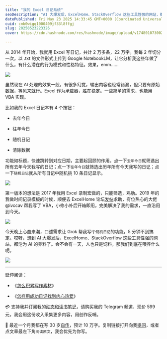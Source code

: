 ```yaml
---
title: "我的 Excel 日记系统"
seoDescription: "AI 大爆发后，ExcelHome、StackOverflow 这些工具性强的网站，都沦为 AI 的养料了。会不会有一天，人也只是饲料，那我们到底在喂养什么呢。"
datePublished: Fri May 23 2025 14:33:45 GMT+0000 (Coordinated Universal Time)
cuid: cmb0wigq1000409jf33l8ffgj
slug: 20250523223326
cover: https://cdn.hashnode.com/res/hashnode/image/upload/v1748010730029/f3045bbf-781d-40b5-8b2a-b31253a705b4.jpeg

---
```


从 2014 年开始，我就用 Excel 写日记，共计 2 万多条，22 万字。我每 2 年切分一次，以 .txt 的文件形式上传到 Google NotebookLM，让它分析我这些年做了什么，有什么潜在的行为模式和性格特征。效果，emm……

![](https://cdn.hashnode.com/res/hashnode/image/upload/v1748010746110/82110467-1231-4dac-bb7c-96f88a3c1826.png)

虽然现在 AI 处理的效果一般，有很多幻觉，输出内容也经常错漏，但只要有原始数据，等风来就行。Excel 作为承载器，胜在稳定。一些简单的需求，也能用 VBA 实现。

比如我的 Excel 日记本有 4 个按钮：

* 去年今日
    
* 往年今日
    
* 随机日记
    
* 清除数据
    

功能如标题，快速跳转到对应日期，主要起回顾的作用。点一下`去年今日`就筛选出所有去年今天我写的日记；点一下`往年今日`就筛选出历年所有今天我写的日记；点一下`随机日记`就从所有日记中随机挑 10 条日记显示。

![](https://cdn.hashnode.com/res/hashnode/image/upload/v1748010761116/e28bb572-9c90-4105-90d1-674f9ed283a6.png)

第一版本的想法是 2017 年我用 Excel 录制宏做的，只能筛选，鸡肋。2019 年的我做时间记录模板的时候，顺便去 ExcelHome 论坛[发帖](https://club.excelhome.net/thread-1455731-1-1.html)求助，有位热心的大佬 @ivccav 帮我写了 VBA，小修小补后开箱即用，完美解决了我的需求，一直沿用到今天。

![](https://cdn.hashnode.com/res/hashnode/image/upload/v1748010792655/23fe11d7-1084-4a88-a115-1252b3c3a42e.gif)

今天晚上心血来潮，口述需求让 Grok 帮我写个`随机日记`的功能，5 分钟不到搞定。哎呀，想到 AI 大爆发后，ExcelHome、StackOverflow 这些工具性强的网站，都沦为 AI 的养料了。会不会有一天，人也只是饲料，那我们到底在喂养什么呢。

![](https://cdn.hashnode.com/res/hashnode/image/upload/v1748010782643/c227cf48-6b17-4230-98f7-12b00909bacb.png)

---

延伸阅读：

* 《[怎么积累写作素材](https://mp.weixin.qq.com/s/FFM219ozjvjRhUe88jfZgw)》
    
* 《[怎样用成功日记找到内心热爱](https://mp.weixin.qq.com/s/VQykFb6Dxb-VjsEhuzXatw)》
    

💳 支持我并订阅我的[动态和读书笔记](https://mp.weixin.qq.com/s/u9sg3KBe9k3L3oOUZcRd5w)，请购买我的 Telegram 频道，现价 599 元，我会用这份收入采集更多内容，用创作反哺。

📖 最近一个月我都在写 30 岁[自传](https://mp.weixin.qq.com/s?__biz=MzI3MzU5MDA1OQ==&mid=2247488741&idx=1&sn=3aca11b2f15bcb82156b45c8a69ae937&chksm=eb21a6a1dc562fb7bbf6242bc1a68995eba7b560a49627ac031e129b33aa29a624896186a2a3#rd)，预计 10 万字。复制链接打开向我[提问](https://wj.qq.com/s2/15897499/4fe9/)，或者点文章最左下角`阅读原文`，我会优先为你写。